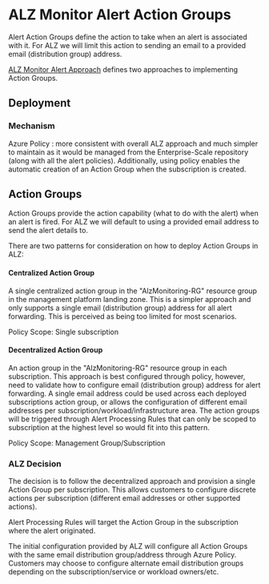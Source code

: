 # ALZ Monitor Alert Action Groups

Alert Action Groups define the action to take when an alert is associated with it. For ALZ we will limit this action to sending an email to a provided email (distribution group) address.

[ALZ Monitor Alert Approach](https://github.com/Azure/alz-monitor/wiki/alertapproach.md) defines two approaches to implementing Action Groups.

## Deployment

### Mechanism

Azure Policy : more consistent with overall ALZ approach and much simpler to maintain as it would be managed from the Enterprise-Scale repository (along with all the alert policies). Additionally, using policy enables the automatic creation of an Action Group when the subscription is created.

## Action Groups

Action Groups provide the action capability (what to do with the alert) when an alert is fired. For ALZ we will default to using a provided email address to send the alert details to.

There are two patterns for consideration on how to deploy Action Groups in ALZ:

#### Centralized Action Group

A single centralized action group in the "AlzMonitoring-RG" resource group in the management platform landing zone. This is a simpler approach and only supports a single email (distribution group) address for all alert forwarding. This is perceived as being too limited for most scenarios.

Policy Scope: Single subscription

#### Decentralized Action Group

An action group in the "AlzMonitoring-RG" resource group in each subscription. This approach is best configured through policy, however, need to validate how to configure email (distribution group) address for alert forwarding.  A single email address could be used across each deployed subscriptions action group, or allows the configuration of different email addresses per subscription/workload/infrastructure area.  The action groups will be triggered through Alert Processing Rules that can only be scoped to subscription at the highest level so would fit into this pattern.

Policy Scope: Management Group/Subscription

### ALZ Decision

The decision is to follow the decentralized approach and provision a single Action Group per subscription. This allows customers to configure discrete actions per subscription (different email addresses or other supported actions).

Alert Processing Rules will target the Action Group in the subscription where the alert originated.

The initial configuration provided by ALZ will configure all Action Groups with the same email distribution group/address through Azure Policy. Customers may choose to configure alternate email distribution groups depending on the subscription/service or workload owners/etc.
